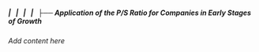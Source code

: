##### |   |   |   |   ├── Application of the P/S Ratio for Companies in Early Stages of Growth

*Add content here*